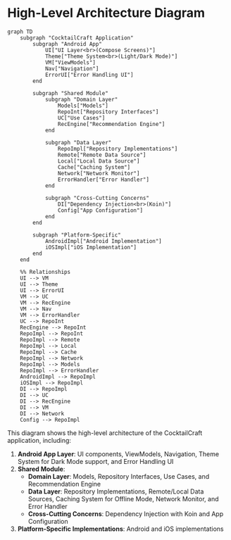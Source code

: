 # High-Level Architecture Diagram

```mermaid
graph TD
    subgraph "CocktailCraft Application"
        subgraph "Android App"
            UI["UI Layer<br>(Compose Screens)"]
            Theme["Theme System<br>(Light/Dark Mode)"]
            VM["ViewModels"]
            Nav["Navigation"]
            ErrorUI["Error Handling UI"]
        end

        subgraph "Shared Module"
            subgraph "Domain Layer"
                Models["Models"]
                RepoInt["Repository Interfaces"]
                UC["Use Cases"]
                RecEngine["Recommendation Engine"]
            end

            subgraph "Data Layer"
                RepoImpl["Repository Implementations"]
                Remote["Remote Data Source"]
                Local["Local Data Source"]
                Cache["Caching System"]
                Network["Network Monitor"]
                ErrorHandler["Error Handler"]
            end

            subgraph "Cross-Cutting Concerns"
                DI["Dependency Injection<br>(Koin)"]
                Config["App Configuration"]
            end
        end

        subgraph "Platform-Specific"
            AndroidImpl["Android Implementation"]
            iOSImpl["iOS Implementation"]
        end
    end

    %% Relationships
    UI --> VM
    UI --> Theme
    UI --> ErrorUI
    VM --> UC
    VM --> RecEngine
    VM --> Nav
    VM --> ErrorHandler
    UC --> RepoInt
    RecEngine --> RepoInt
    RepoImpl --> RepoInt
    RepoImpl --> Remote
    RepoImpl --> Local
    RepoImpl --> Cache
    RepoImpl --> Network
    RepoImpl --> Models
    RepoImpl --> ErrorHandler
    AndroidImpl --> RepoImpl
    iOSImpl --> RepoImpl
    DI --> RepoImpl
    DI --> UC
    DI --> RecEngine
    DI --> VM
    DI --> Network
    Config --> RepoImpl
```

This diagram shows the high-level architecture of the CocktailCraft application, including:

1. **Android App Layer**: UI components, ViewModels, Navigation, Theme System for Dark Mode support, and Error Handling UI
2. **Shared Module**:
   - **Domain Layer**: Models, Repository Interfaces, Use Cases, and Recommendation Engine
   - **Data Layer**: Repository Implementations, Remote/Local Data Sources, Caching System for Offline Mode, Network Monitor, and Error Handler
   - **Cross-Cutting Concerns**: Dependency Injection with Koin and App Configuration
3. **Platform-Specific Implementations**: Android and iOS implementations